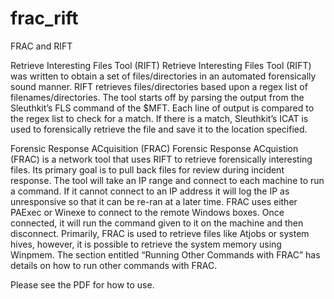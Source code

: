 # frac_rift
FRAC and RIFT

Retrieve Interesting Files Tool (RIFT)
Retrieve Interesting Files Tool (RIFT) was written to obtain a set of files/directories in an automated forensically sound manner. RIFT retrieves files/directories based upon a regex list of filenames/directories. The tool starts off by parsing the output from the Sleuthkit’s FLS command of the $MFT. Each line of output is compared to the regex list to check for a match. If there is a match, Sleuthkit’s ICAT is used to forensically retrieve the file and save it to the location specified.

Forensic Response ACquisition (FRAC)
Forensic Response ACquistion (FRAC) is a network tool that uses RIFT to retrieve forensically interesting files. Its primary goal is to pull back files for review during incident response. The tool will take an IP range and connect to each machine to run a command. If it cannot connect to an IP address it will log the IP as unresponsive so that it can be re-ran at a later time. FRAC uses either PAExec or Winexe to connect to the remote Windows boxes. Once connected, it will run the command given to it on the machine and then disconnect. Primarily, FRAC is used to retrieve files like Atjobs or system hives, however, it is possible to retrieve the system memory using Winpmem. The section entitled “Running Other Commands with FRAC” has details on how to run other commands with FRAC.

Please see the PDF for how to use.
